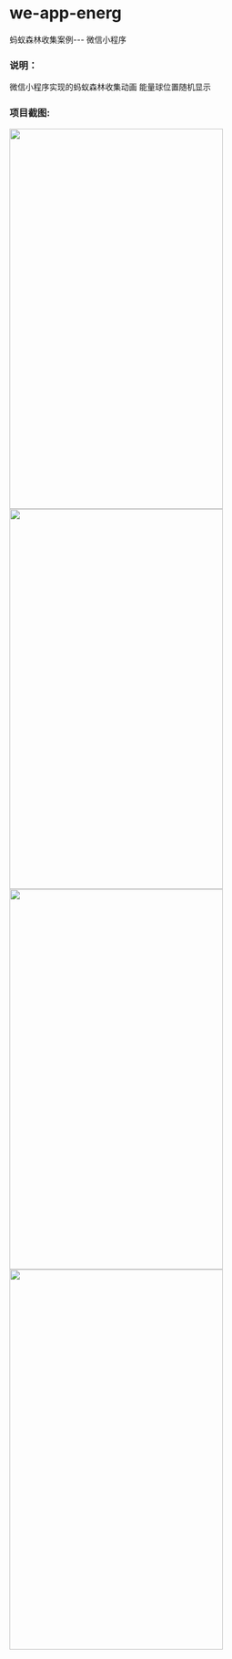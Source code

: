 # we-app-energ
蚂蚁森林收集案例--- 微信小程序
### 说明：
微信小程序实现的蚂蚁森林收集动画 能量球位置随机显示 

### 项目截图:
<img src="https://github.com/best-fan/we-app-filmseat/blob/master/img/Screenshot_2018-10-12-10-57-09.png" width="375px" height="667px"/>
<img src="https://github.com/best-fan/we-app-filmseat/blob/master/img/Screenshot_2018-10-12-10-57-28.png" width="375px" height="667px"/>
<img src="https://github.com/best-fan/we-app-filmseat/blob/master/img/Screenshot_2018-10-12-10-57-46.png" width="375px" height="667px"/>
<img src="https://github.com/best-fan/we-app-filmseat/blob/master/img/ezgif.com-video-to-gif.gif" width="375px" height="667px"/>

